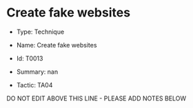 # Create fake websites

* Type: Technique

* Name: Create fake websites

* Id: T0013

* Summary: nan

* Tactic: TA04

DO NOT EDIT ABOVE THIS LINE - PLEASE ADD NOTES BELOW
